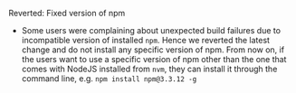 Reverted: Fixed version of npm

* Some users were complaining about unexpected build failures due to incompatible
version of installed `npm`. Hence we reverted the latest
change and do not install any specific version of npm. From now on, if
the users want to use a specific version of npm other than the one that
comes with NodeJS installed from `nvm`, they can install it through the command line, e.g. `npm
install npm@3.3.12 -g`
